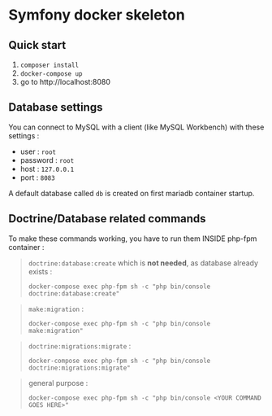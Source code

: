 # Symfony docker skeleton

## Quick start
1. `composer install`
1. `docker-compose up`
1. go to http://localhost:8080

## Database settings

You can connect to MySQL with a client (like MySQL Workbench) with these settings :

- user : `root`
- password : `root`
- host : `127.0.0.1`
- port : `8083`

A default database called `db` is created on first mariadb container startup.

## Doctrine/Database related commands

To make these commands working, you have to run them INSIDE php-fpm container :

> `doctrine:database:create` which is **not needed**, as database already exists :
> ```shell
> docker-compose exec php-fpm sh -c "php bin/console doctrine:database:create"
> ```

> `make:migration` :
> ```shell
> docker-compose exec php-fpm sh -c "php bin/console make:migration"
> ```

> `doctrine:migrations:migrate` :
> ```shell
> docker-compose exec php-fpm sh -c "php bin/console doctrine:migrations:migrate"
> ```

> general purpose :
> ```shell
> docker-compose exec php-fpm sh -c "php bin/console <YOUR COMMAND GOES HERE>"
> ```